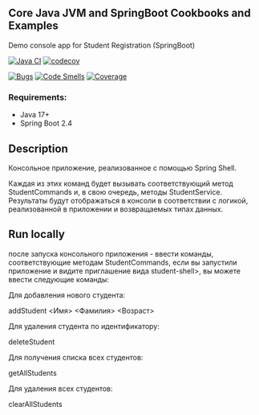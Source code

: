 ## Core Java JVM and SpringBoot Cookbooks and Examples

Demo console app for Student Registration (SpringBoot)

[![Java CI](https://github.com/pandamaroder/ContactRegistry/actions/workflows/github-actions-demo.yml/badge.svg)](https://github.com/pandamaroder/ContactRegistry/actions/workflows/github-actions-demo.yml)
[![codecov](https://codecov.io/gh/pandamaroder/ContactRegistry/graph/badge.svg?token=9KNR2SQ3QI)](https://codecov.io/gh/pandamaroder/ContactRegistry)

[![Bugs](https://sonarcloud.io/api/project_badges/measure?project=pandamaroder_ContactRegistry&metric=bugs)](https://sonarcloud.io/summary/new_code?id=pandamaroder_ContactRegistry)
[![Code Smells](https://sonarcloud.io/api/project_badges/measure?project=pandamaroder_ContactRegistry&metric=code_smells)](https://sonarcloud.io/summary/new_code?id=pandamaroder_ContactRegistry)
[![Coverage](https://sonarcloud.io/api/project_badges/measure?project=pandamaroder_ContactRegistry&metric=coverage)](https://sonarcloud.io/summary/new_code?id=pandamaroder_ContactRegistry)

### Requirements:

- Java 17+
- Spring Boot 2.4

## Description

Консольное приложение, реализованное с помощью Spring Shell.

Каждая из этих команд будет вызывать соответствующий метод
StudentCommands и, в свою очередь, методы StudentService.
Результаты будут отображаться в консоли в соответствии с логикой,
реализованной в приложении и возвращаемых типах данных.

## Run locally

 после запуска консольного приложения - ввести команды, соответствующие методам StudentCommands,
если вы запустили  приложение и видите приглашение вида student-shell>, 
 вы можете ввести следующие команды:

Для добавления нового студента:

addStudent <Имя> <Фамилия> <Возраст>

Для удаления студента по идентификатору:

deleteStudent <Id>

Для получения списка всех студентов:

getAllStudents

Для удаления всех студентов:

clearAllStudents


